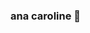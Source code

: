 ### ana caroline 👋

<!--
**anacaroline2306/anacaroline2306** is a ✨ _special_ ✨ repository because its `README.md` (this file) appears on your GitHub profile.

Here are some ideas to get you started:

- 🔭 I’m currently working on  programacao

- 🌱 I’m currently learning  programacao
- 👯 I’m looking to collaborate on  estudos
- 🤔 I’m looking for help with  informatica
- 💬 Ask me about programacao

- 📫 How to reach me:@matozoanacaroline
- 😄 Pronouns: ela 
- ⚡ Fun fact: ...
-->
